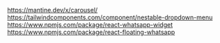 https://mantine.dev/x/carousel/
https://tailwindcomponents.com/component/nestable-dropdown-menu
https://www.npmjs.com/package/react-whatsapp-widget
https://www.npmjs.com/package/react-floating-whatsapp
